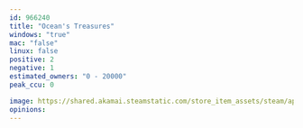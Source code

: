 ```yaml
---
id: 966240
title: "Ocean's Treasures"
windows: "true"
mac: "false"
linux: false
positive: 2
negative: 1
estimated_owners: "0 - 20000"
peak_ccu: 0

image: https://shared.akamai.steamstatic.com/store_item_assets/steam/apps/966240/header.jpg?t=1543860466
opinions:
---
```

